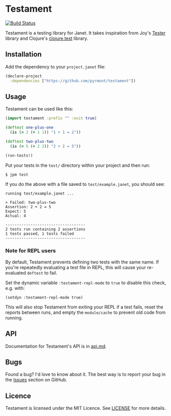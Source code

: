 # Testament

[![Build Status](https://github.com/pyrmont/testament/workflows/build/badge.svg)](https://github.com/pyrmont/testament/actions?query=workflow%3Abuild)

Testament is a testing library for Janet. It takes inspiration from Joy's
[Tester][] library and Clojure's [clojure.test][] library.

[Tester]: https://github.com/joy-framework/tester
[clojure.test]: https://clojure.github.io/clojure/clojure.test-api.html

## Installation

Add the dependency to your `project.janet` file:

```clojure
(declare-project
  :dependencies ["https://github.com/pyrmont/testament"])
```

## Usage

Testament can be used like this:


```clojure
(import testament :prefix "" :exit true)

(deftest one-plus-one
  (is (= 2 (+ 1 1)) "1 + 1 = 2"))

(deftest two-plus-two
  (is (= 5 (+ 2 2)) "2 + 2 = 5"))

(run-tests!)
```

Put your tests in the `test/` directory within your project and then run:

```console
$ jpm test
```

If you do the above with a file saved to `test/example.janet`, you should see:

```text
running test/example.janet ...

> Failed: two-plus-two
Assertion: 2 + 2 = 5
Expect: 5
Actual: 4

-----------------------------------
2 tests run containing 2 assertions
1 tests passed, 1 tests failed
-----------------------------------
```

### Note for REPL users

By default, Testament prevents defining two tests with the same name. If you're
repeatedly evaluating a test file in REPL, this will cause your re-evaluated
`deftest` to fail.

Set the dynamic variable `:testament-repl-mode` to `true` to disable this
check, e.g. with:

```
(setdyn :testament-repl-mode true)
```

This will also stop Testament from exiting your REPL if a test fails, reset the
reports between runs, and empty the `module/cache` to prevent old code from
running.


## API

Documentation for Testament's API is in [api.md][api].

[api]: https://github.com/pyrmont/testament/blob/master/api.md

## Bugs

Found a bug? I'd love to know about it. The best way is to report your bug in
the [Issues][] section on GitHub.

[Issues]: https://github.com/pyrmont/testament/issues

## Licence

Testament is licensed under the MIT Licence. See [LICENSE][] for more details.

[LICENSE]: https://github.com/pyrmont/testament/blob/master/LICENSE
